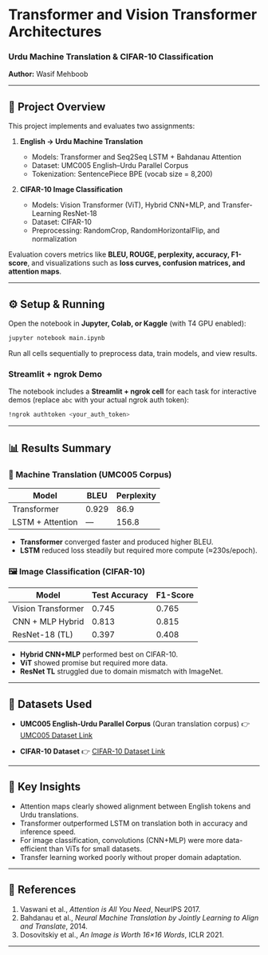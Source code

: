 # Transformer and Vision Transformer Architectures

### Urdu Machine Translation & CIFAR-10 Classification

**Author:** Wasif Mehboob

---

## 📌 Project Overview

This project implements and evaluates two assignments:

1. **English → Urdu Machine Translation**

   * Models: Transformer and Seq2Seq LSTM + Bahdanau Attention
   * Dataset: UMC005 English–Urdu Parallel Corpus
   * Tokenization: SentencePiece BPE (vocab size = 8,200)

2. **CIFAR-10 Image Classification**

   * Models: Vision Transformer (ViT), Hybrid CNN+MLP, and Transfer-Learning ResNet-18
   * Dataset: CIFAR-10
   * Preprocessing: RandomCrop, RandomHorizontalFlip, and normalization

Evaluation covers metrics like **BLEU, ROUGE, perplexity, accuracy, F1-score**, and visualizations such as **loss curves, confusion matrices, and attention maps**.

---

## ⚙️ Setup & Running

Open the notebook in **Jupyter, Colab, or Kaggle** (with T4 GPU enabled):

```bash
jupyter notebook main.ipynb
```

Run all cells sequentially to preprocess data, train models, and view results.

### Streamlit + ngrok Demo

The notebook includes a **Streamlit + ngrok cell** for each task for interactive demos (replace `abc` with your actual ngrok auth token):
```bash
!ngrok authtoken <your_auth_token>
```

---

## 📊 Results Summary

### 📝 Machine Translation (UMC005 Corpus)

| Model            | BLEU  | Perplexity |
| ---------------- | ----- | ---------- |
| Transformer      | 0.929 | 86.9       |
| LSTM + Attention | —     | 156.8      |

* **Transformer** converged faster and produced higher BLEU.
* **LSTM** reduced loss steadily but required more compute (≈230s/epoch).

### 🖼️ Image Classification (CIFAR-10)

| Model              | Test Accuracy | F1-Score |
| ------------------ | ------------- | -------- |
| Vision Transformer | 0.745         | 0.765    |
| CNN + MLP Hybrid   | 0.813         | 0.815    |
| ResNet-18 (TL)     | 0.397         | 0.408    |

* **Hybrid CNN+MLP** performed best on CIFAR-10.
* **ViT** showed promise but required more data.
* **ResNet TL** struggled due to domain mismatch with ImageNet.

---

## 📂 Datasets Used

* **UMC005 English-Urdu Parallel Corpus** (Quran translation corpus)
  👉 [UMC005 Dataset Link](https://ufal.mff.cuni.cz/umc/005-en-ur/)

* **CIFAR-10 Dataset**
  👉 [CIFAR-10 Dataset Link](https://www.cs.toronto.edu/~kriz/cifar.html)

---

## 🔑 Key Insights

* Attention maps clearly showed alignment between English tokens and Urdu translations.
* Transformer outperformed LSTM on translation both in accuracy and inference speed.
* For image classification, convolutions (CNN+MLP) were more data-efficient than ViTs for small datasets.
* Transfer learning worked poorly without proper domain adaptation.

---

## 📖 References

1. Vaswani et al., *Attention is All You Need*, NeurIPS 2017.
2. Bahdanau et al., *Neural Machine Translation by Jointly Learning to Align and Translate*, 2014.
3. Dosovitskiy et al., *An Image is Worth 16×16 Words*, ICLR 2021.

---
